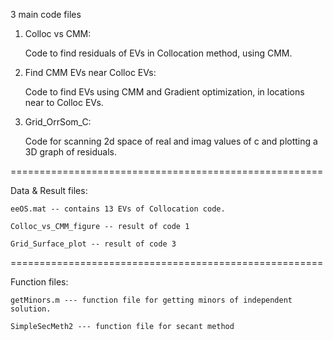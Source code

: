 3 main code files

1) Colloc vs CMM:
	
 	Code to find residuals of EVs in Collocation method, using CMM.

2) Find CMM EVs near Colloc EVs:
	
 	Code to find EVs using CMM and Gradient optimization, in locations near to Colloc EVs.

3) Grid_OrrSom_C:
	
 	Code for scanning 2d space of real and imag values of c and plotting a 3D graph of residuals.

======================================================

Data & Result files:

	eeOS.mat -- contains 13 EVs of Collocation code.

	Colloc_vs_CMM_figure -- result of code 1

	Grid_Surface_plot -- result of code 3

======================================================

Function files:

	getMinors.m --- function file for getting minors of independent solution.

	SimpleSecMeth2 --- function file for secant method
